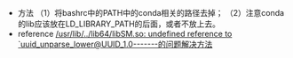 *   方法
    （1）将bashrc中的PATH中的conda相关的路径去掉；
    （2）注意conda的lib应该放在LD_LIBRARY_PATH的后面，或者不放上去。
*   reference
    [/usr/lib/../lib64/libSM.so: undefined reference to `uuid_unparse_lower@UUID_1.0-------的问题解决方法](https://blog.csdn.net/shoukequ8359/article/details/120746217)